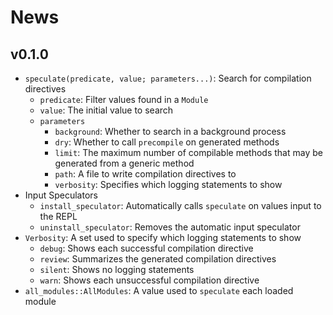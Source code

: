 
# News

## v0.1.0

- `speculate(predicate, value; parameters...)`: Search for compilation directives
    - `predicate`: Filter values found in a `Module`
    - `value`: The initial value to search
    - `parameters`
        - `background`: Whether to search in a background process
        - `dry`: Whether to call `precompile` on generated methods
        - `limit`:
            The maximum number of compilable methods that may be generated from a generic method
        - `path`: A file to write compilation directives to
        - `verbosity`: Specifies which logging statements to show
- Input Speculators
    - `install_speculator`: Automatically calls `speculate` on values input to the REPL
    - `uninstall_speculator`: Removes the automatic input speculator
- `Verbosity`: A set used to specify which logging statements to show
    - `debug`: Shows each successful compilation directive
    - `review`: Summarizes the generated compilation directives
    - `silent`: Shows no logging statements
    - `warn`: Shows each unsuccessful compilation directive
- `all_modules::AllModules`: A value used to `speculate` each loaded module
